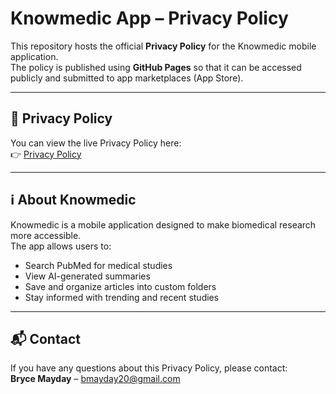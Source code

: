 # Knowmedic App – Privacy Policy

This repository hosts the official **Privacy Policy** for the Knowmedic mobile application.  
The policy is published using **GitHub Pages** so that it can be accessed publicly and submitted to app marketplaces (App Store).

---

## 📄 Privacy Policy
You can view the live Privacy Policy here:  
👉 [Privacy Policy](https://maydaybr.github.io/knowmedic-policies/privacy.html)

---

## ℹ️ About Knowmedic
Knowmedic is a mobile application designed to make biomedical research more accessible.  
The app allows users to:
- Search PubMed for medical studies
- View AI-generated summaries
- Save and organize articles into custom folders
- Stay informed with trending and recent studies

---

## 📬 Contact
If you have any questions about this Privacy Policy, please contact:  
**Bryce Mayday** – [bmayday20@gmail.com](mailto:bmayday20@gmail.com)
